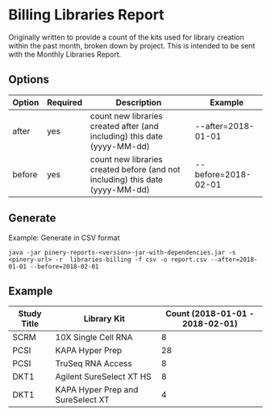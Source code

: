# Billing Libraries Report

Originally written to provide a count of the kits used for library creation within the past month, broken down by project. This is intended to be sent with the Monthly Libraries Report.

## Options

| Option | Required | Description | Example |
|--------|----------|-------------|---------|
| after | yes | count new libraries created after (and including) this date (yyyy-MM-dd) | --after=2018-01-01 |
| before | yes | count new libraries created before (and not including) this date (yyyy-MM-dd) | --before=2018-02-01 |

## Generate

Example: Generate in CSV format

```
java -jar pinery-reports-<version>-jar-with-dependencies.jar -s <pinery-url> -r  libraries-billing -f csv -o report.csv --after=2018-01-01 --before=2018-02-01  
```

## Example
| Study Title | Library Kit | Count (2018-01-01 - 2018-02-01) |
|-------------|-------------|---------------------------------|
|SCRM|10X Single Cell RNA|8|
|PCSI|KAPA Hyper Prep|28|
|PCSI|TruSeq RNA Access|8|
|DKT1|Agilent SureSelect XT HS|8|
|DKT1|KAPA Hyper Prep and SureSelect XT|4|
